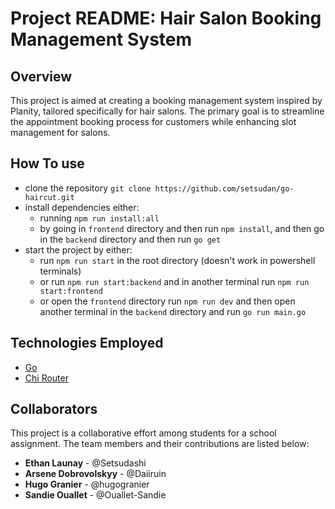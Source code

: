 # Project README: Hair Salon Booking Management System

## Overview

This project is aimed at creating a booking management system inspired by Planity, tailored specifically for hair salons. The primary goal is to streamline the appointment booking process for customers while enhancing slot management for salons.

## How To use

- clone the repository `git clone https://github.com/setsudan/go-haircut.git`
- install dependencies either:
    - running `npm run install:all`
    - by going in `frontend` directory and then run `npm install`, and then go in the `backend` directory and then run `go get`
- start the project by either:
    - run `npm run start` in the root directory (doesn't work in powershell terminals)
    - or run `npm run start:backend` and in another terminal run `npm run start:frontend`
    - or open the `frontend` directory run `npm run dev` and then open another terminal in the `backend` directory and run `go run main.go`

## Technologies Employed

- [Go](https://golang.org/)
- [Chi Router](https://github.com/go-chi/chi)

## Collaborators

This project is a collaborative effort among students for a school assignment. The team members and their contributions are listed below:

- **Ethan Launay** - @Setsudashi
- **Arsene Dobrovolskyy** - @Daiiruin
- **Hugo Granier** - @hugogranier
- **Sandie Ouallet** - @Ouallet-Sandie
